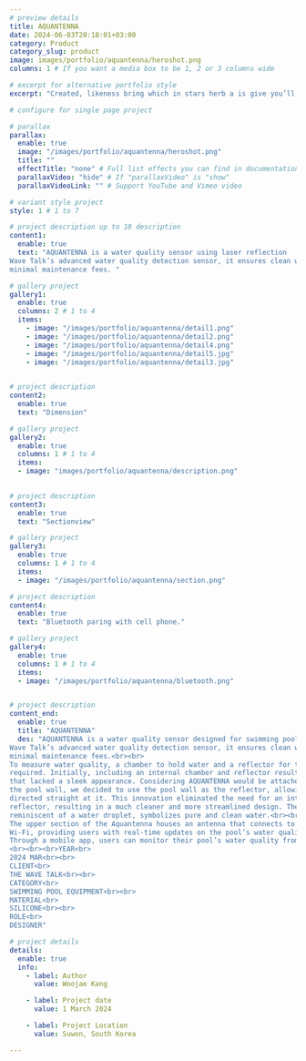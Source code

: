 ```yaml
---
# preview details
title: AQUANTENNA
date: 2024-06-03T20:18:01+03:00
category: Product
category_slug: product
image: images/portfolio/aquantenna/heroshot.png
columns: 1 # If you want a media box to be 1, 2 or 3 columns wide

# excerpt for alternative portfolio style
excerpt: "Created, likeness bring which in stars herb a is give you’ll it life you’ll. Whose..."

# configure for single page project

# parallax
parallax:
  enable: true
  image: "/images/portfolio/aquantenna/heroshot.png"
  title: ""
  effectTitle: "none" # Full list effects you can find in documentation theme
  parallaxVideo: "hide" # If "parallaxVideo" is "show"
  parallaxVideoLink: "" # Support YouTube and Vimeo video 

# variant style project
style: 1 # 1 to 7

# project description up to 10 description
content1:
  enable: true
  text: "AQUANTENNA is a water quality sensor using laser reflection 
Wave Talk’s advanced water quality detection sensor, it ensures clean water quality with 
minimal maintenance fees. "

# gallery project
gallery1:
  enable: true
  columns: 2 # 1 to 4
  items:
    - image: "/images/portfolio/aquantenna/detail1.png"
    - image: "/images/portfolio/aquantenna/detail2.png"
    - image: "/images/portfolio/aquantenna/detail4.png"	
    - image: "/images/portfolio/aquantenna/detail5.jpg"
    - image: "/images/portfolio/aquantenna/detail3.jpg"
  

# project description
content2:
  enable: true
  text: "Dimension"

# gallery project
gallery2:
  enable: true
  columns: 1 # 1 to 4
  items:
  - image: "images/portfolio/aquantenna/description.png"

  
# project description
content3:
  enable: true
  text: "Sectionview"

# gallery project
gallery3:
  enable: true
  columns: 1 # 1 to 4
  items:
  - image: "/images/portfolio/aquantenna/section.png"

# project description
content4:
  enable: true
  text: "Bluetooth paring with cell phone."

# gallery project
gallery4:
  enable: true
  columns: 1 # 1 to 4
  items:
  - image: "/images/portfolio/aquantenna/bluetooth.png"


# project description
content_end:
  enable: true
  title: "AQUANTENNA"
  des: "AQUANTENNA is a water quality sensor designed for swimming pools. Paired with The 
Wave Talk’s advanced water quality detection sensor, it ensures clean water quality with 
minimal maintenance fees.<br><br>
To measure water quality, a chamber to hold water and a reflector for the laser are 
required. Initially, including an internal chamber and reflector resulted in a bulky design 
that lacked a sleek appearance. Considering AQUANTENNA would be attached to 
the pool wall, we decided to use the pool wall as the reflector, allowing the laser to be 
directed straight at it. This innovation eliminated the need for an internal chamber and 
reflector, resulting in a much cleaner and more streamlined design. The overall shape, 
reminiscent of a water droplet, symbolizes pure and clean water.<br><br>
The upper section of the Aquantenna houses an antenna that connects to the home’s 
Wi-Fi, providing users with real-time updates on the pool’s water quality. 
Through a mobile app, users can monitor their pool’s water quality from anywhere
<br><br><br>YEAR<br>
2024 MAR<br><br> 
CLIENT<br>
THE WAVE TALK<br><br>
CATEGORY<br>
SWIMMING POOL EQUIPMENT<br><br>
MATERIAL<br>
SILICONE<br><br>
ROLE<br>
DESIGNER"

# project details
details:
  enable: true
  info:
    - label: Author
      value: Woojae Kang

    - label: Project date
      value: 1 March 2024

    - label: Project Location
      value: Suwon, South Korea

---
```


